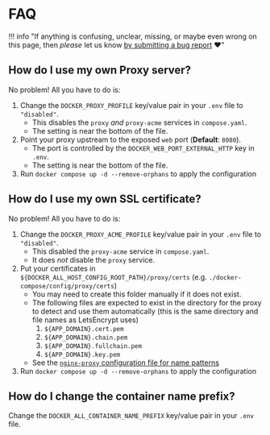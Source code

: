 # FAQ

!!! info "If anything is confusing, unclear, missing, or maybe even wrong on this page, then *please* let us know [by submitting a bug report](https://github.com/jippi/docker-pixelfed/issues/new) :heart:"

## How do I use my own Proxy server?

No problem! All you have to do is:

1. Change the `DOCKER_PROXY_PROFILE` key/value pair in your `.env` file to `"disabled"`.
    * This disables the `proxy` *and* `proxy-acme` services in `compose.yaml`.
    * The setting is near the bottom of the file.
1. Point your proxy upstream to the exposed `web` port (**Default**: `8080`).
    * The port is controlled by the `DOCKER_WEB_PORT_EXTERNAL_HTTP` key in `.env`.
    * The setting is near the bottom of the file.
1. Run `docker compose up -d --remove-orphans` to apply the configuration

## How do I use my own SSL certificate?

No problem! All you have to do is:

1. Change the `DOCKER_PROXY_ACME_PROFILE` key/value pair in your `.env` file to `"disabled"`.
    * This disabled the `proxy-acme` service in `compose.yaml`.
    * It does *not* disable the `proxy` service.
1. Put your certificates in `${DOCKER_ALL_HOST_CONFIG_ROOT_PATH}/proxy/certs` (e.g. `./docker-compose/config/proxy/certs`)
    * You may need to create this folder manually if it does not exist.
    * The following files are expected to exist in the directory for the proxy to detect and use them automatically (this is the same directory and file names as LetsEncrypt uses)
        1. `${APP_DOMAIN}.cert.pem`
        1. `${APP_DOMAIN}.chain.pem`
        1. `${APP_DOMAIN}.fullchain.pem`
        1. `${APP_DOMAIN}.key.pem`
    * See the [`nginx-proxy` configuration file for name patterns](https://github.com/nginx-proxy/nginx-proxy/blob/main/nginx.tmpl#L659-L670)
1. Run `docker compose up -d --remove-orphans` to apply the configuration

## How do I change the container name prefix?

Change the `DOCKER_ALL_CONTAINER_NAME_PREFIX` key/value pair in your `.env` file.
